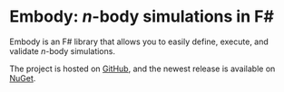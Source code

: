 # Embody: $n$-body simulations in F#


Embody is an F# library that allows you to easily define, execute, and validate $n$-body simulations.

The project is hosted on [GitHub](https://github.com/marax27/Embody), and the newest release is available on [NuGet](https://www.nuget.org/packages/Embody/).


